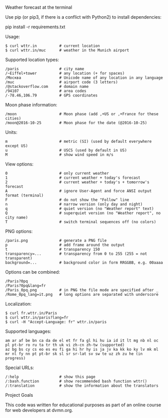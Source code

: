 Weather forecast at the terminal

Use pip (or pip3, if there is a conflict with Python2) to install dependencies:

pip install -r requirements.txt



Usage:

    $ curl wttr.in          # current location
    $ curl wttr.in/muc      # weather in the Munich airport

Supported location types:

    /paris                  # city name
    /~Eiffel+tower          # any location (+ for spaces)
    /Москва                 # Unicode name of any location in any language
    /muc                    # airport code (3 letters)
    /@stackoverflow.com     # domain name
    /94107                  # area codes
    /-78.46,106.79          # GPS coordinates

Moon phase information:

    /moon                   # Moon phase (add ,+US or ,+France for these cities)
    /moon@2016-10-25        # Moon phase for the date (@2016-10-25)

Units:

    m                       # metric (SI) (used by default everywhere except US)
    u                       # USCS (used by default in US)
    M                       # show wind speed in m/s

View options:

    0                       # only current weather
    1                       # current weather + today's forecast
    2                       # current weather + today's + tomorrow's forecast
    A                       # ignore User-Agent and force ANSI output format (terminal)
    F                       # do not show the "Follow" line
    n                       # narrow version (only day and night)
    q                       # quiet version (no "Weather report" text)
    Q                       # superquiet version (no "Weather report", no city name)
    T                       # switch terminal sequences off (no colors)

PNG options:

    /paris.png              # generate a PNG file
    p                       # add frame around the output
    t                       # transparency 150
    transparency=...        # transparency from 0 to 255 (255 = not transparent)
    background=...          # background color in form RRGGBB, e.g. 00aaaa

Options can be combined:

    /Paris?0pq
    /Paris?0pq&lang=fr
    /Paris_0pq.png          # in PNG the file mode are specified after _
    /Rome_0pq_lang=it.png   # long options are separated with underscore

Localization:

    $ curl fr.wttr.in/Paris
    $ curl wttr.in/paris?lang=fr
    $ curl -H "Accept-Language: fr" wttr.in/paris

Supported languages:

    am ar af be bn ca da de el et fr fa gl hi hu ia id it lt mg nb nl oc pl pt-br ro ru ta tr th uk vi zh-cn zh-tw (supported)
    az bg bs cy cs eo es eu fi ga hi hr hy is ja jv ka kk ko ky lv mk ml mr nl fy nn pt pt-br sk sl sr sr-lat sv sw te uz zh zu he (in progress)

Special URLs:

    /:help                  # show this page
    /:bash.function         # show recommended bash function wttr()
    /:translation           # show the information about the translators


Project Goals

This code was written for educational purposes as part of an online course for web developers at dvmn.org.